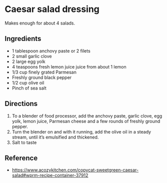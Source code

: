 # Caesar salad dressing

Makes enough for about 4 salads. 

## Ingredients

* 1 tablespoon anchovy paste or 2 filets
* 2 small garlic clove
* 2 large egg yolk
* 4 teaspoons fresh lemon juice juice from about 1 lemon
* 1/3 cup finely grated Parmesan
* Freshly ground black pepper
* 1/2 cup olive oil
* Pinch of sea salt

## Directions

1. To a blender of food processor, add the anchovy paste, garlic clove, egg yolk, lemon juice, Parmesan cheese and a few rounds of freshly ground pepper. 
2. Turn the blender on and with it running, add the olive oil in a steady stream, until it’s emulsified and thickened. 
3. Salt to taste

## Reference

* <https://www.acozykitchen.com/copycat-sweetgreen-caesar-salad#wprm-recipe-container-37912>